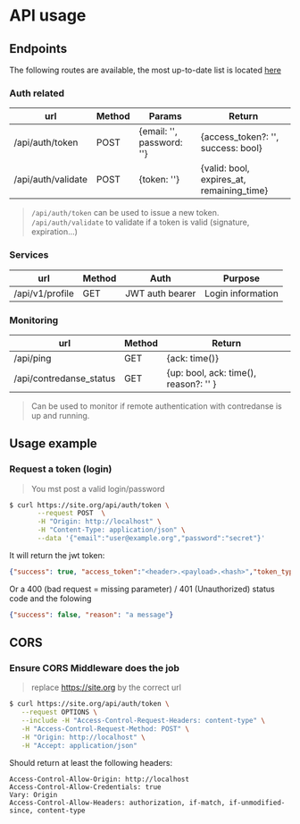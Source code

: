 # API usage

## Endpoints

The following routes are available, the most up-to-date list is located [here]()

### Auth related

| url                | Method   | Params                    | Return                                    |
|--------------------|----------|---------------------------|-------------------------------------------|
| /api/auth/token    | POST     | {email: '', password: ''} | {access_token?: '', success: bool}        |
| /api/auth/validate | POST     | {token: ''}               | {valid: bool, expires_at, remaining_time} |

> `/api/auth/token` can be used to issue a new token. `/api/auth/validate` to validate if a token 
> is valid (signature, expiration...)

### Services

| url                | Method   | Auth             | Purpose           |
|--------------------|----------|------------------|-------------------|
| /api/v1/profile    | GET      | JWT auth bearer  | Login information |

### Monitoring 

| url                       | Method   | Return                                |
|---------------------------|----------|---------------------------------------|
| /api/ping                 | GET      | {ack: time()}                         |
| /api/contredanse_status   | GET      | {up: bool, ack: time(), reason?: '' } |  

> Can be used to monitor if remote authentication with contredanse is up and running.


## Usage example

### Request a token (login)

> You mst post a valid login/password

```bash
$ curl https://site.org/api/auth/token \
       --request POST  \
       -H "Origin: http://localhost" \
       -H "Content-Type: application/json" \
       --data '{"email":"user@example.org","password":"secret"}'
```

It will return the jwt token: 

```json
{"success": true, "access_token":"<header>.<payload>.<hash>","token_type":"api_auth"}
```

Or a 400 (bad request = missing parameter) / 401 (Unauthorized) status code and the folowing

```json
{"success": false, "reason": "a message"}
```


## CORS

### Ensure CORS Middleware does the job

> replace https://site.org by the correct url

```bash 
$ curl https://site.org/api/auth/token \
   --request OPTIONS \
   --include -H "Access-Control-Request-Headers: content-type" \
   -H "Access-Control-Request-Method: POST" \
   -H "Origin: http://localhost" \
   -H "Accept: application/json"
```

Should return at least the following headers:

```
Access-Control-Allow-Origin: http://localhost
Access-Control-Allow-Credentials: true
Vary: Origin
Access-Control-Allow-Headers: authorization, if-match, if-unmodified-since, content-type
```

